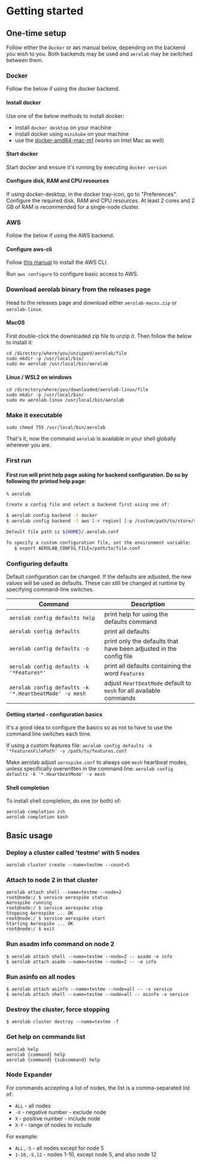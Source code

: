 # Getting started

## One-time setup

Follow either the `Docker` or `AWS` manual below, depending on the backend you wish to you. Both backends may be used and `aerolab` may be switched between them.

### Docker

Follow the below if using the docker backend.

#### Install docker

Use one of the below methods to install docker:

* install `docker desktop` on your machine
* install docker using `minikube` on your machine
* use the [docker-amd64-mac-m1](https://github.com/aerospike-community/docker-amd64-mac-m1) (works on Intel Mac as well)

#### Start docker

Start docker and ensure it's running by executing `docker version`

#### Configure disk, RAM and CPU resources

If using docker-desktop, in the docker tray-icon, go to "Preferences". Configure the required disk, RAM and CPU resources. At least 2 cores and 2 GB of RAM is recommended for a single-node cluster.

### AWS

Follow the below if using the AWS backend.

#### Configure aws-cli

Follow [this manual](https://docs.aws.amazon.com/cli/latest/userguide/getting-started-install.html) to install the AWS CLI.

Run `aws configure` to configure basic access to AWS.

### Download aerolab binary from the releases page

Head to the releases page and download either `aerolab-macos.zip` or `aerolab-linux`.

#### MacOS

First double-click the downloaded zip file to unzip it. Then follow the below to install it:

```
cd /directory/where/you/unzipped/aerolab/file
sudo mkdir -p /usr/local/bin/
sudo mv aerolab /usr/local/bin/aerolab
```

#### Linux / WSL2 on windows

```
cd /directory/where/you/downloaded/aerolab-linux/file
sudo mkdir -p /usr/local/bin/
sudo mv aerolab-linux /usr/local/bin/aerolab
```

### Make it executable

```
sudo chmod 755 /usr/local/bin/aerolab
```

That's it, now the command `aerolab` is available in your shell globally wherever you are.

### First run

#### First run will print help page asking for backend configuration. Do so by following thr printed help page:

```bash
% aerolab

Create a config file and select a backend first using one of:

$ aerolab config backend -t docker
$ aerolab config backend -t aws [-r region] [-p /custom/path/to/store/ssh/keys/in/]

Default file path is ${HOME}/.aerolab.conf

To specify a custom configuration file, set the environment variable:
   $ export AEROLAB_CONFIG_FILE=/path/to/file.conf
```

### Configuring defaults

Default configuration can be changed. If the defaults are adjusted, the new values will be used as defaults. These can still be changed at runtime by specifying command-line switches.

Command | Description
--- | ---
`aerolab config defaults help` | print help for using the defaults command
`aerolab config defaults` | print all defaults
`aerolab config defaults -o` | print only the defaults that have been adjusted in the config file
`aerolab config defaults -k '*Features*'` | print all defaults containing the word `Features`
`aerolab config defaults -k '*.HeartbeatMode' -v mesh` | adjust `HeartbeatMode` default to `mesh` for all available commands

#### Getting started - configuration basics

It's a good idea to configure the basics so as not to have to use the command line switches each time.

If using a custom features file: `aerolab config defaults -k '*FeaturesFilePath' -v /path/to/features.conf`

Make aerolab adjust `aerospike.conf` to always use `mesh` heartbeat modes, unless specifically overwritten in the command line: `aerolab config defaults -k '*.HeartbeatMode' -v mesh`

#### Shell completion

To install shell completion, do one (or both) of:

```
aerolab completion zsh
aerolab completion bash
```

## Basic usage

### Deploy a cluster called 'testme' with 5 nodes
```
aerolab cluster create --name=testme --count=5
```

### Attach to node 2 in that cluster
```
aerolab attach shell --name=testme --node=2
root@node:/ $ service aerospike status
Aerospike running
root@node:/ $ service aerospike stop
Stopping Aerospike ... OK
root@node:/ $ service aerospike start
Starting Aerospike ... OK
root@node:/ $ exit
```

### Run asadm info command on node 2
```
$ aerolab attach shell --name=testme --node=2 -- asadm -e info
$ aerolab attach asadm --name=testme --node=2 -- -e info
```

### Run asinfo on all nodes
```
$ aerolab attach asinfo --name=testme --node=all -- -v service
$ aerolab attach shell --name=testme --node=all -- asinfo -v service
```

### Destroy the cluster, force stopping
```
$ aerolab cluster destroy --name=testme -f
```

### Get help on commands list

```
aerolab help
aerolab {command} help
aerolab {command} {subcommand} help
```

### Node Expander

For commands accepting a list of nodes, the list is a comma-separated list of:
* `ALL` - all nodes
* `-X` - negative number - exclude node
* `X` - positive number - include node
* `X-Y` - range of nodes to include

For example:
* `ALL,-5` - all nodes except for node 5
* `1-10,-5,12` - nodes 1-10, except node 5, and also node 12

